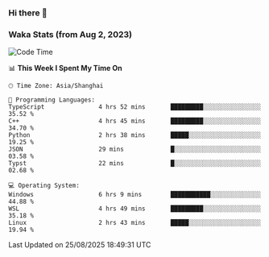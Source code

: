### Hi there 👋

### Waka Stats (from Aug 2, 2023)

<!--START_SECTION:waka-->
![Code Time](http://img.shields.io/badge/Code%20Time-1%2C033%20hrs%2033%20mins-blue)

📊 **This Week I Spent My Time On** 

```text
🕑︎ Time Zone: Asia/Shanghai

💬 Programming Languages: 
TypeScript               4 hrs 52 mins       █████████░░░░░░░░░░░░░░░░   35.52 % 
C++                      4 hrs 45 mins       █████████░░░░░░░░░░░░░░░░   34.70 % 
Python                   2 hrs 38 mins       █████░░░░░░░░░░░░░░░░░░░░   19.25 % 
JSON                     29 mins             █░░░░░░░░░░░░░░░░░░░░░░░░   03.58 % 
Typst                    22 mins             █░░░░░░░░░░░░░░░░░░░░░░░░   02.68 % 

💻 Operating System: 
Windows                  6 hrs 9 mins        ███████████░░░░░░░░░░░░░░   44.88 % 
WSL                      4 hrs 49 mins       █████████░░░░░░░░░░░░░░░░   35.18 % 
Linux                    2 hrs 43 mins       █████░░░░░░░░░░░░░░░░░░░░   19.94 % 
```


 Last Updated on 25/08/2025 18:49:31 UTC
<!--END_SECTION:waka-->
